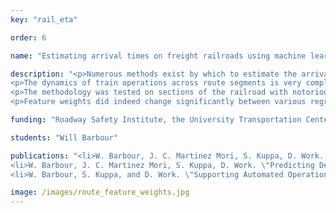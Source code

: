 ```yaml
---
key: "rail_eta"

order: 6

name: "Estimating arrival times on freight railroads using machine learning"

description: "<p>Numerous methods exist by which to estimate the arrival times (ETAs) of freight trains. Many have been applied to passenger rail, particularly in Europe. But few have investigated the predictability of freight railroads in the United States with large amounts of historical data. Using a dataset from CSX Transportation, we applied machine learning regression techniques on a rich feature set. The features mined from historical railroad operational data included train characteristics, crew information, and network state information.</p>
<p>The dynamics of train operations across route segments is very complex and varied due to numerous factors including topography, locations of passing sidings, and locations of intermediate yards. For this reason, independent regression models were built for a series of discrete points across each route segment. The intuition behind this modeling decision is that the factors contributing to ETA prediction change as the train completes its route. This hypothesis is supported if significant changes are observed in regression feature weights between independent models.</p>
<p>The methodology was tested on sections of the railroad with notoriously varied and unpredictable behavior. ETA predictive performance was compared to that of simple statisitcal methods, which are used in some prediction systems on the railroad. Results showed a consistent 20-30% improvement in prediction accuracy (mean average error) at the beginning of route segments.</p>
<p>Feature weights did indeed change significantly between various regression models on the same route segment. In fact, difficult topographical areas were even identifiable by increased feature weight observed for train tonnage and length.</p>"

funding: "Roadway Safety Institute, the University Transportation Center for US- DOT Region 5"

students: "Will Barbour"

publications: "<li>W. Barbour, J. C. Martinez Mori, S. Kuppa, D. Work. \"Estimating Arrival Times for US Freight Rail Traffic.\" <em>Transportation Research Part C: Emerging Technologies</em>, 2018. <strong>Download: </strong><a href='https://www.dropbox.com/s/ojet2nbntvfeo54/Barbouretal2017.pdf?dl=0'>preprint</a>.</li>
<li>W. Barbour, J. C. Martinez Mori, S. Kuppa, D. Work. \"Predicting Delay Occurrence at Freight Rail Sidings.\" <em>Proceedings of Transportation Research Board Annual Meeting, 2018</em> (to appear).</li>
<li>W. Barbour, S. Kuppa, and D. Work. \"Supporting Automated Operations with Improved Arrival Time Predictions on US Freight Railroads.\" <em>in Proceedings of the the ITRL Conference on Integrated Transport, Stockholm, Sweden</em>, 2016. <strong>Download: </strong><a href='https://www.dropbox.com/s/ojet2nbntvfeo54/Barbouretal2017.pdf?dl=0'>preprint</a>.</li>"

image: /images/route_feature_weights.jpg
---
```

